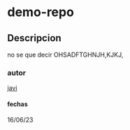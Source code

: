 # demo-repo
## Descripcion
no se que decir 
OHSADFTGHNJH,KJKJ,
### autor
[javi](https://bit.institute)
#### fechas
16/06/23
